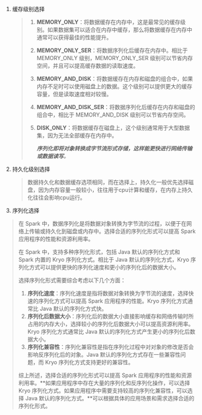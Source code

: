1. 缓存级别选择

   > 1. **MEMORY_ONLY**：将数据缓存在内存中，这是最常见的缓存级别。如果数据集可以适合在内存中缓存，那么将数据缓存在内存中通常可以获得最佳的性能提升。
   >
   > 2. **MEMORY_ONLY_SER**：将数据序列化后缓存在内存中。相比于 MEMORY_ONLY 级别，MEMORY_ONLY_SER 级别可以节省内存空间，并且可以提高缓存数据的读取速度。
   >
   > 3. **MEMORY_AND_DISK**：将数据缓存在内存和磁盘的组合中，如果内存不足时可以使用磁盘上的数据。这个级别可以提供更大的缓存容量，但是读取速度相对较慢。
   >
   > 4. **MEMORY_AND_DISK_SER**：将数据序列化后缓存在内存和磁盘的组合中，相比于 MEMORY_AND_DISK 级别可以节省内存空间。
   >
   > 5. **DISK_ONLY**：将数据缓存在磁盘上，这个级别通常用于大型数据集，因为无法全部缓存在内存中。
   >
   >    ***序列化即将对象转换成字节流形式存储，这样能更快进行网络传输或数据读写**。*

2. 持久化级别选择

   > 数据持久化和数据缓存选项相同，而在选择上，持久化一般优先选择磁盘，因为内存容量一般较小，往往用于cpu计算和缓存，在内存上持久化往往会影响cpu运行。

3. 序列化选择

> 在 Spark 中，数据序列化是将数据对象转换为字节流的过程，以便于在网络上传输或持久化到磁盘或内存中。选择合适的序列化形式可以提高 Spark 应用程序的性能和资源利用率。
>
> 在 Spark 中，支持多种序列化形式，包括 Java 默认的序列化方式和 Spark 内置的 Kryo 序列化方式。相比于 Java 默认的序列化方式，Kryo 序列化方式可以提供更快的序列化速度和更小的序列化后的数据大小。
>
> 选择序列化形式需要综合考虑以下几个方面：
>
> 1. **序列化速度**：序列化速度是指将数据对象转换为字节流的速度，选择快速的序列化方式可以提高 Spark 应用程序的性能。Kryo 序列化方式通常比 Java 默认的序列化方式快。
> 2. **序列化后数据大小**：序列化后的数据大小直接影响缓存和网络传输时所占用的内存大小，选择较小的序列化后数据大小可以提高资源利用率。Kryo 序列化方式通常比 Java 默认的序列化方式产生更小的序列化后数据大小。
> 3. **序列化兼容性**：序列化兼容性是指在序列化过程中对对象的修改是否会影响反序列化后的对象。Java 默认的序列化方式存在一些兼容性问题，而 Kryo 序列化方式支持更好的兼容性。
>
> 综上所述，选择合适的序列化形式可以提高 Spark 应用程序的性能和资源利用率。**如果应用程序中存在大量的序列化和反序列化操作，可以选择 Kryo 序列化方式。如果应用程序中需要支持较高的序列化兼容性，可以选择 Java 默认的序列化方式。**可以根据具体的应用场景和需求选择合适的序列化形式。